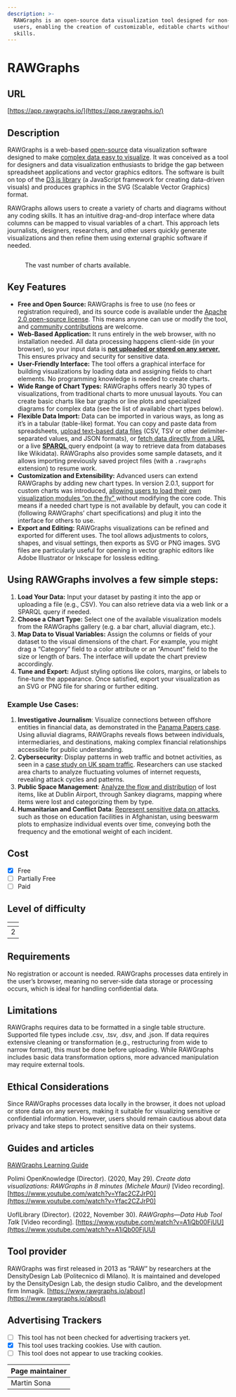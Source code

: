 ```yaml
---
description: >-
  RAWGraphs is an open-source data visualization tool designed for non-technical
  users, enabling the creation of customizable, editable charts without coding
  skills.
---
```


# RAWGraphs

## URL

[https://app.rawgraphs.io/](https://app.rawgraphs.io/)

## Description

RAWGraphs is a web-based [open-source](https://github.com/rawgraphs/rawgraphs-app) data visualization software designed to make [complex data easy to visualize](https://www.rawgraphs.io/about). It was conceived as a tool for designers and data visualization enthusiasts to bridge the gap between spreadsheet applications and vector graphics editors​. The software is built on top of the [D3.js library](https://d3js.org/) (a JavaScript framework for creating data-driven visuals) and produces graphics in the SVG (Scalable Vector Graphics) format​.&#x20;

RAWGraphs allows users to create a variety of charts and diagrams without any coding skills. It has an intuitive drag-and-drop interface where data columns can be mapped to visual variables of a chart. This approach lets journalists, designers, researchers, and other users quickly generate visualizations and then refine them using external graphic software if needed​.

<figure><img src=".gitbook/assets/image.png" alt=""><figcaption><p>The vast number of charts available.</p></figcaption></figure>

## Key Features

* **Free and Open Source:** RAWGraphs is free to use (no fees or registration required), and its source code is available under the [Apache 2.0 open-source license](https://github.com/rawgraphs/rawgraphs-app). This means anyone can use or modify the tool, and [community contributions](https://www.rawgraphs.io/learning/what-is-rawgraphs-our-approach-to-data-visualization) are welcome.
* **Web-Based Application:** It runs entirely in the web browser, with no installation needed. All data processing happens client-side (in your browser), so your input data is [**not uploaded or stored on any server**​.](https://www.rawgraphs.io/learning/how-to-load-and-format-your-data-for-rawgraphs) This ensures privacy and security for sensitive data.
* **User-Friendly Interface:** The tool offers a graphical interface for building visualizations by loading data and assigning fields to chart elements. No programming knowledge is needed to create chart&#x73;**.**
* **Wide Range of Chart Types:** RAWGraphs offers nearly 30 types of visualizations, from traditional charts to more unusual layouts​. You can create basic charts like bar graphs or line plots and specialized diagrams for complex data (see the list of available chart types below).
* **Flexible Data Import:** Data can be imported in various ways, as long as it’s in a tabular (table-like) format. You can copy and paste data from spreadsheets, [upload text-based data files](https://www.rawgraphs.io/learning/how-to-load-and-format-your-data-for-rawgraphs) (CSV, TSV or other delimiter-separated values, and JSON formats)​, or [fetch data directly from a URL](https://www.rawgraphs.io/learning/how-to-load-and-format-your-data-for-rawgraphs) or a live [**SPARQL** ](https://en.wikipedia.org/wiki/SPARQL)query endpoint (a way to retrieve data from databases like Wikidata). RAWGraphs also provides some sample datasets, and it allows importing previously saved project files (with a `.rawgraphs` extension) to resume work.
* **Customization and Extensibility:** Advanced users can extend RAWGraphs by adding new chart types. In version 2.0.1, support for custom charts was introduced, [allowing users to load their own visualization modules “on the fly” ](https://www.rawgraphs.io/post/rawgraphs-updates-with-version-2-0-1)without modifying the core code​. This means if a needed chart type is not available by default, you can code it (following RAWGraphs’ chart specifications) and plug it into the interface for others to use.
* **Export and Editing:** RAWGraphs visualizations can be refined and exported for different uses. The tool allows adjustments to colors, shapes, and visual settings, then exports as SVG or PNG images. SVG files are particularly useful for opening in vector graphic editors like Adobe Illustrator or Inkscape for lossless editing.

## Using RAWGraphs involves a few simple steps:

1. **Load Your Data:** Input your dataset by pasting it into the app or uploading a file (e.g., CSV). You can also retrieve data via a web link or a SPARQL query if needed.
2. **Choose a Chart Type:** Select one of the available visualization models from the RAWGraphs gallery (e.g. a bar chart, alluvial diagram, etc.).
3. **Map Data to Visual Variables:** Assign the columns or fields of your dataset to the visual dimensions of the chart. For example, you might drag a “Category” field to a color attribute or an “Amount” field to the size or length of bars. The interface will update the chart preview accordingly.
4. **Tune and Export:** Adjust styling options like colors, margins, or labels to fine-tune the appearance. Once satisfied, export your visualization as an SVG or PNG file for sharing or further editing​.&#x20;

### **Example Use Cases**:

1. **Investigative Journalism**: Visualize connections between offshore entities in financial data, as demonstrated in the [Panama Papers case](https://www.rawgraphs.io/gallery/the-belgians-in-the-panama-papers). Using alluvial diagrams, RAWGraphs reveals flows between individuals, intermediaries, and destinations, making complex financial relationships accessible for public understanding.
2. **Cybersecurity**: Display patterns in web traffic and botnet activities, as seen in a [case study on UK spam traffic](https://www.behance.net/gallery/37500391/WIRED-UK-The-Rise-and-Fall-of-the-UKs-Biggest-Spammer). Researchers can use stacked area charts to analyze fluctuating volumes of internet requests, revealing attack cycles and patterns.
3. **Public Space Management**: [Analyze the flow and distribution](https://www.rawgraphs.io/gallery/objects-left-behind) of lost items, like at Dublin Airport, through Sankey diagrams, mapping where items were lost and categorizing them by type.
4. **Humanitarian and Conflict Data**: [Represent sensitive data on attacks](https://www.rawgraphs.io/gallery/emergency-afghanistan20), such as those on education facilities in Afghanistan, using beeswarm plots to emphasize individual events over time, conveying both the frequency and the emotional weight of each incident.

## Cost

* [x] Free
* [ ] Partially Free
* [ ] Paid

## Level of difficulty

<table><thead><tr><th data-type="rating" data-max="5"></th></tr></thead><tbody><tr><td>2</td></tr></tbody></table>

## Requirements

No registration or account is needed. RAWGraphs processes data entirely in the user’s browser, meaning no server-side data storage or processing occurs, which is ideal for handling confidential data.

## Limitations

RAWGraphs requires data to be formatted in a single table structure. Supported file types include .csv, .tsv, .dsv, and .json. If data requires extensive cleaning or transformation (e.g., restructuring from wide to narrow format), this must be done before uploading. While RAWGraphs includes basic data transformation options, more advanced manipulation may require external tools.

## Ethical Considerations

Since RAWGraphs processes data locally in the browser, it does not upload or store data on any servers, making it suitable for visualizing sensitive or confidential information. However, users should remain cautious about data privacy and take steps to protect sensitive data on their systems.

## Guides and articles

[RAWGraphs Learning Guide](https://www.rawgraphs.io/learning)

Polimi OpenKnowledge (Director). (2020, May 29). _Create data visualizations: RAWGraphs in 8 minutes (Michele Mauri)_ \[Video recording]. [https://www.youtube.com/watch?v=Yfac2CZJrP0](https://www.youtube.com/watch?v=Yfac2CZJrP0)

UofILibrary (Director). (2022, November 30). _RAWGraphs—Data Hub Tool Talk_ \[Video recording]. [https://www.youtube.com/watch?v=A1iQb00FjUU](https://www.youtube.com/watch?v=A1iQb00FjUU)

## Tool provider

RAWGraphs was first released in 2013 as “RAW” by researchers at the DensityDesign Lab (Politecnico di Milano). It is maintained and developed by the DensityDesign Lab, the design studio Calibro, and the development firm Inmagik​. [https://www.rawgraphs.io/about](https://www.rawgraphs.io/about)

## Advertising Trackers

* [ ] This tool has not been checked for advertising trackers yet.
* [x] This tool uses tracking cookies. Use with caution.
* [ ] This tool does not appear to use tracking cookies.

| Page maintainer |
| --------------- |
| Martin Sona     |

